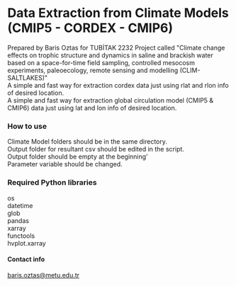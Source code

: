 # Data Extraction from Climate Models (CMIP5 - CORDEX - CMIP6)  
Prepared by Baris Oztas for TUBİTAK 2232 Project called "Climate change effects on trophic structure and dynamics in saline and brackish water based on a space-for-time field sampling, controlled mesocosm experiments, paleoecology, remote sensing and modelling (CLIM-SALTLAKES)"  
A simple and fast way for extraction cordex data just using rlat and rlon info of desired location.  
A simple and fast way for extraction global circulation model (CMIP5 & CMIP6) data just using lat and lon info of desired location.  

### How to use  
Climate Model folders should be in the same directory.  
Output folder for resultant csv should be edited in the script.  
Output folder should be empty at the beginning'  
Parameter variable should be changed.


### Required Python libraries    
os  
datetime  
glob  
pandas  
xarray  
functools  
hvplot.xarray  

#### Contact info    
baris.oztas@metu.edu.tr  
